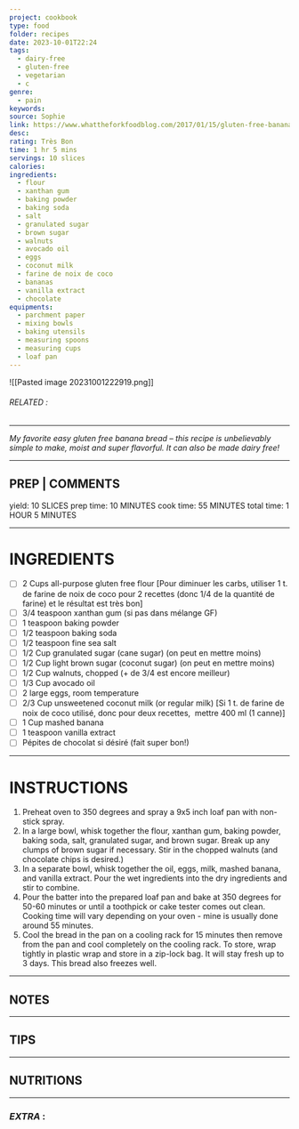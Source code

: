 ```yaml
---
project: cookbook
type: food
folder: recipes
date: 2023-10-01T22:24
tags:
  - dairy-free
  - gluten-free
  - vegetarian
  - c
genre:
  - pain
keywords: 
source: Sophie
link: https://www.whattheforkfoodblog.com/2017/01/15/gluten-free-banana-bread/?print=6993
desc: 
rating: Très Bon
time: 1 hr 5 mins
servings: 10 slices
calories: 
ingredients:
  - flour
  - xanthan gum
  - baking powder
  - baking soda
  - salt
  - granulated sugar
  - brown sugar
  - walnuts
  - avocado oil
  - eggs
  - coconut milk
  - farine de noix de coco
  - bananas
  - vanilla extract
  - chocolate
equipments:
  - parchment paper
  - mixing bowls
  - baking utensils
  - measuring spoons
  - measuring cups
  - loaf pan
---
```


![[Pasted image 20231001222919.png]]
###### *RELATED* : 
---
_My favorite easy gluten free banana bread – this recipe is unbelievably simple to make, moist and super flavorful. It can also be made dairy free!_

---
## PREP | COMMENTS

yield: 10 SLICES prep time: 10 MINUTES cook time: 55 MINUTES total time: 1 HOUR 5 MINUTES

---
# INGREDIENTS

- [ ] 2 Cups all-purpose gluten free flour [Pour diminuer les carbs, utiliser 1 t. de farine de noix de coco pour 2 recettes (donc 1/4 de la quantité de farine) et le résultat est très bon]
- [ ] 3/4 teaspoon xanthan gum (si pas dans mélange GF)
- [ ] 1 teaspoon baking powder
- [ ] 1/2 teaspoon baking soda
- [ ] 1/2 teaspoon fine sea salt
- [ ] 1/2 Cup granulated sugar (cane sugar) (on peut en mettre moins)
- [ ] 1/2 Cup light brown sugar (coconut sugar) (on peut en mettre moins)
- [ ] 1/2 Cup walnuts, chopped (+ de 3/4 est encore meilleur)
- [ ] 1/3 Cup avocado oil
- [ ] 2 large eggs, room temperature
- [ ] 2/3 Cup unsweetened coconut milk (or regular milk) [Si 1 t. de farine de noix de coco utilisé, donc pour deux recettes,  mettre 400 ml (1 canne)]
- [ ] 1 Cup mashed banana
- [ ] 1 teaspoon vanilla extract
- [ ] Pépites de chocolat si désiré (fait super bon!)

---
# INSTRUCTIONS

1. Preheat oven to 350 degrees and spray a 9x5 inch loaf pan with non-stick spray.
2. In a large bowl, whisk together the flour, xanthan gum, baking powder, baking soda, salt, granulated sugar, and brown sugar. Break up any clumps of brown sugar if necessary. Stir in the chopped walnuts (and chocolate chips is desired.)
3. In a separate bowl, whisk together the oil, eggs, milk, mashed banana, and vanilla extract. Pour the wet ingredients into the dry ingredients and stir to combine.
4. Pour the batter into the prepared loaf pan and bake at 350 degrees for 50-60 minutes or until a toothpick or cake tester comes out clean. Cooking time will vary depending on your oven - mine is usually done around 55 minutes.
5. Cool the bread in the pan on a cooling rack for 15 minutes then remove from the pan and cool completely on the cooling rack. To store, wrap tightly in plastic wrap and store in a zip-lock bag. It will stay fresh up to 3 days. This bread also freezes well.

---
## NOTES



---
## TIPS



---
## NUTRITIONS



---
### *EXTRA* :




